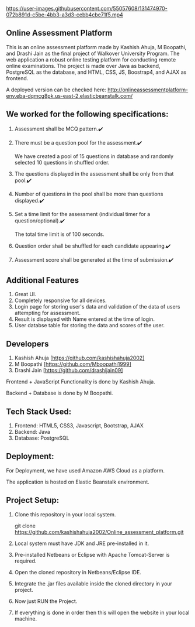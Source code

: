 
https://user-images.githubusercontent.com/55057608/131474970-072b891d-c5be-4bb3-a3d3-cebb4cbe71f5.mp4

## Online Assessment Platform
This is an online assessment platform made by Kashish Ahuja, M Boopathi, and Drashi Jain as the final project of Walkover University Program.
The web application a robust online testing platform for conducting remote online examinations. The project is made over Java as backend, PostgreSQL as the  database, and HTML, CSS, JS, Boostrap4, and AJAX as frontend.

A deployed version can be checked here: http://onlineassessmentplatform-env.eba-dqmcg8pk.us-east-2.elasticbeanstalk.com/

## We worked for the following specifications:
1. Assessment shall be MCQ pattern.✔️

2. There must be a question pool for the assessment.✔️
   
   We have created a pool of 15 questions in database and randomly selected 10 questions in shuffled order.
  
3. The questions displayed in the assessment shall be only from that pool.✔️

4. Number of questions in the pool shall be more than questions displayed.✔️

5. Set a time limit for the assessment (individual timer for a question/optional).✔️ 
   
   The total time limit is of 100 seconds.

6. Question order shall be shuffled for each candidate appearing.✔️

7. Assessment score shall be generated at the time of submission.✔️


## Additional Features
1. Great UI.
2. Completely responsive for all devices.
3. Login page for storing user's data and validation of the data of users attempting for assessment.
4. Result is displayed with Name entered at the time of login.
5. User databse table for storing the data and scores of the user.

## Developers
1. Kashish Ahuja [https://github.com/kashishahuja2002]
2. M Boopathi [https://github.com/Mboopathi1999]
3. Drashi Jain [https://github.com/drashijain09]

Frontend + JavaScript Functionality is done by Kashish Ahuja.

Backend + Database is done by M Boopathi.


## Tech Stack Used:
1. Frontend: HTML5, CSS3, Javascript, Bootstrap, AJAX
2. Backend: Java
3. Database: PostgreSQL


## Deployment:
For Deployment, we have used Amazon AWS Cloud as a platform. 

The application is hosted on Elastic Beanstalk environment.


## Project Setup:
1. Clone this repository in your local system.
   
   git clone https://github.com/kashishahuja2002/Online_assessment_platform.git
2. Local system must have JDK and JRE pre-installed in it.
3. Pre-installed Netbeans or Eclipse with Apache Tomcat-Server is required.
4. Open the cloned repository in Netbeans/Eclipse IDE.
5. Integrate the .jar files available inside the cloned directory in your project.
6. Now just RUN the Project.
7. If everything is done in order then this will open the website in your local machine.
